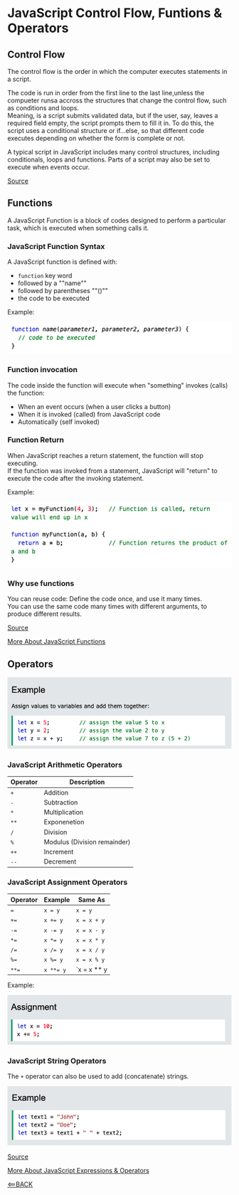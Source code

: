 # JavaScript Control Flow, Funtions & Operators

## Control Flow

The control flow is the order in which the computer executes statements in a script.

The code is run in order from the first line to the last line,unless the compueter runsa accross the structures that change the control flow, such as conditions and loops.
<br> Meaning, is a script submits validated data, but if the user, say, leaves a required field empty, the script prompts them to fill it in. To do this, the script uses a conditional structure or if...else, so that different code executes depending on whether the form is complete or not.

A typical script in JavaScript includes many control structures, including conditionals, loops and functions. Parts of a script may also be set to execute when events occur.

[Source](https://developer.mozilla.org/en-US/docs/Glossary/Control_flow)

## Functions

A JavaScript Function is a block of codes designed to perform a particular task, which is executed when something calls it.

### JavaScript Function Syntax

A JavaScript function is defined with:

- `function` key word
- followed by a ""name""
- followed by parentheses ""()""
- the code to be executed

Example:

![image1](https://raw.githubusercontent.com/Dantay13/reading-notes/main/pics/class7-img1.png)

### Function invocation

The code inside the function will execute when "something" invokes (calls) the function:

- When an event occurs (when a user clicks a button)
- When it is invoked (called) from JavaScript code
- Automatically (self invoked)

### Function Return

When JavaScript reaches a return statement, the function will stop executing.
<br> If the function was invoked from a statement, JavaScript will "return" to execute the code after the invoking statement.

Example:

![image2 of a function retunr](https://raw.githubusercontent.com/Dantay13/reading-notes/main/pics/class7-img2.png)

### Why use functions

You can reuse code: Define the code once, and use it many times.
<br> You can use the same code many times with different arguments, to produce different results.

[Source](https://www.w3schools.com/js/js_functions.asp)

[More About JavaScript Functions](https://developer.mozilla.org/en-US/docs/Web/JavaScript/Guide/Functions)

## Operators

![Image3 example of operators](https://raw.githubusercontent.com/Dantay13/reading-notes/main/pics/claa7-img3.png)

### JavaScript Arithmetic Operators

| Operator    | Description                  |
| ----------- | ---------------------------- |
|    `+`      | Addition                     |
|    `-`      | Subtraction                  |
|    `*`      | Multiplication               |
|    `**`     | Exponenetion                 |
|    `/`      | Division                     |
|    `%`      | Modulus (Division remainder) |
|    `++`     | Increment                    |
|    `--`     | Decrement                    |

### JavaScript Assignment Operators

| Operator  | Example       | Same As     |
| --------- | ------------ | -------------- |
|   `=`     |   `x = y`    |   `x = y`      |
|   `+=`    |   `x += y`   |   `x = x + y`  |
|   `-=`    |   `x -= y`   |   `x = x - y`  |
|   `*=`    |   `x *= y`   |   `x = x * y`  |
|   `/=`    |   `x /= y`   |   `x = x / y`  |
|   `%=`    |   `x %= y`   |   `x = x % y`  |
|   `**=`   |   `x **= y`  |   `x = x ** y  |


Example:

![image4](https://raw.githubusercontent.com/Dantay13/reading-notes/main/pics/class7-img4.png)

### JavaScript String Operators

The `+` operator can also be used to add (concatenate) strings.

![Image5](https://raw.githubusercontent.com/Dantay13/reading-notes/main/pics/class7-img5.png)

[Source](https://www.w3schools.com/js/js_operators.asp)

[More About JavaScript Expressions & Operators](https://developer.mozilla.org/en-US/docs/Web/JavaScript/Guide/Expressions_and_Operators)

[<==BACK](README.md)

